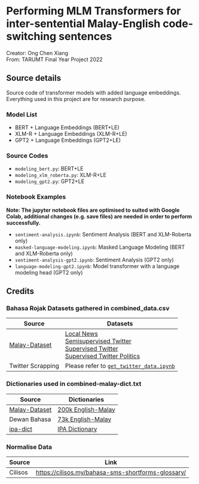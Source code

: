 # Performing MLM Transformers for inter-sentential Malay-English code-switching sentences
Creator: Ong Chen Xiang
<br>From: TARUMT Final Year Project 2022

## Source details
Source code of transformer models with added language embeddings.
<br>Everything used in this project are for research purpose.

### Model List

- BERT + Language Embeddings (BERT+LE)
- XLM-R + Language Embeddings (XLM-R+LE)
- GPT2 + Language Embeddings (GPT2+LE)

### Source Codes

- `modeling_bert.py`: BERT+LE
- `modeling_xlm_roberta.py`: XLM-R+LE
- `modeling_gpt2.py`: GPT2+LE

### Notebook Examples

**Note: The jupyter notebook files are optimised to suited with Google Colab, additional changes (e.g. save files) are needed in order to perform successfully.**

- `sentiment-analysis.ipynb`: Sentiment Analysis (BERT and XLM-Roberta only)
- `masked-language-modeling.ipynb`: Masked Language Modeling (BERT and XLM-Roberta only)
- `sentiment-analysis-gpt2.ipynb`: Sentiment Analysis (GPT2 only)
- `language-modeling-gpt2.ipynb`: Model transformer with a language modeling head (GPT2 only)

## Credits

### Bahasa Rojak Datasets gathered in combined_data.csv

| Source | Datasets |
| -------- | ---- |
| [Malay-Dataset](https://github.com/huseinzol05/malay-dataset) | [Local News](https://github.com/huseinzol05/malay-dataset/blob/master/sentiment/news-sentiment) <br> [Semisupervised Twitter](https://github.com/huseinzol05/malay-dataset/blob/master/sentiment/semisupervised-twitter-3class) <br> [Supervised Twitter](https://github.com/huseinzol05/malay-dataset/blob/master/sentiment/supervised-twitter) <br> [Supervised Twitter Politics](https://github.com/huseinzol05/malay-dataset/blob/master/sentiment/supervised-twitter-politics) |
| Twitter Scrapping | Please refer to [`get_twitter_data.ipynb`](https://github.com/mintong89/fyp2022/blob/master/data/get_twitter_data.ipynb) |

### Dictionaries used in combined-malay-dict.txt

| Source | Dictionaries |
| ------ | ------------ |
| [Malay-Dataset](https://github.com/huseinzol05/malay-dataset) | [200k English-Malay](https://github.com/huseinzol05/malay-dataset/blob/master/dictionary/200k-english-malay) |
| Dewan Bahasa | [73k English-Malay](https://dl.fbaipublicfiles.com/arrival/dictionaries/en-ms.txt) |
| [ipa-dict](https://github.com/open-dict-data/ipa-dict) | [IPA Dictionary](https://raw.githubusercontent.com/open-dict-data/ipa-dict/master/data/ma.txt) |

### Normalise Data

| Source | Link |
| ------ | --------- |
| Cilisos | https://cilisos.my/bahasa-sms-shortforms-glossary/ |
